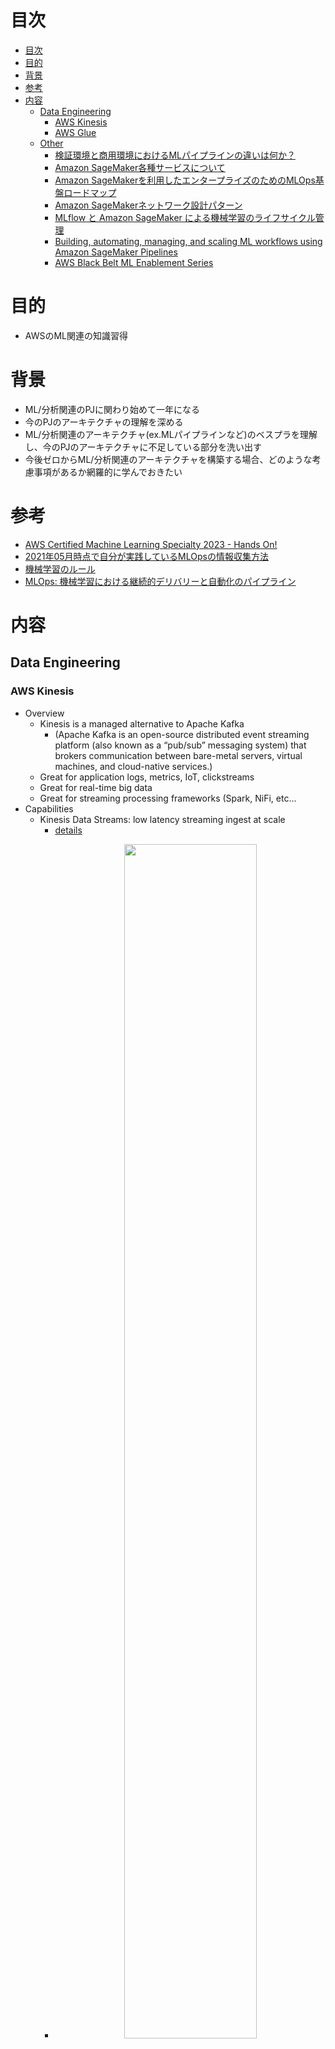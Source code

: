 # 目次
- [目次](#目次)
- [目的](#目的)
- [背景](#背景)
- [参考](#参考)
- [内容](#内容)
  - [Data Engineering](#data-engineering)
    - [AWS Kinesis](#aws-kinesis)
    - [AWS Glue](#aws-glue)
  - [Other](#other)
    - [検証環境と商用環境におけるMLパイプラインの違いは何か？](#検証環境と商用環境におけるmlパイプラインの違いは何か)
    - [Amazon SageMaker各種サービスについて](#amazon-sagemaker各種サービスについて)
    - [Amazon SageMakerを利用したエンタープライズのためのMLOps基盤ロードマップ](#amazon-sagemakerを利用したエンタープライズのためのmlops基盤ロードマップ)
    - [Amazon SageMakerネットワーク設計パターン](#amazon-sagemakerネットワーク設計パターン)
    - [MLflow と Amazon SageMaker による機械学習のライフサイクル管理](#mlflow-と-amazon-sagemaker-による機械学習のライフサイクル管理)
    - [Building, automating, managing, and scaling ML workflows using Amazon SageMaker Pipelines](#building-automating-managing-and-scaling-ml-workflows-using-amazon-sagemaker-pipelines)
    - [AWS Black Belt ML Enablement Series](#aws-black-belt-ml-enablement-series)
# 目的
- AWSのML関連の知識習得
# 背景
- ML/分析関連のPJに関わり始めて一年になる
- 今のPJのアーキテクチャの理解を深める
- ML/分析関連のアーキテクチャ(ex.MLパイプラインなど)のベスプラを理解し、今のPJのアーキテクチャに不足している部分を洗い出す
- 今後ゼロからML/分析関連のアーキテクチャを構築する場合、どのような考慮事項があるか網羅的に学んでおきたい
# 参考
- [AWS Certified Machine Learning Specialty 2023 - Hands On!](https://www.udemy.com/course/aws-machine-learning/)
- [2021年05月時点で自分が実践しているMLOpsの情報収集方法](https://shunyaueta.com/posts/2021-05-29/)
- [機械学習のルール](https://developers.google.com/machine-learning/guides/rules-of-ml)
- [MLOps: 機械学習における継続的デリバリーと自動化のパイプライン](https://cloud.google.com/architecture/mlops-continuous-delivery-and-automation-pipelines-in-machine-learning)
# 内容
## Data Engineering
### AWS Kinesis
- Overview
  - Kinesis is a managed alternative to Apache Kafka
    - (Apache Kafka is an open-source distributed event streaming platform (also known as a “pub/sub” messaging system) that brokers communication between bare-metal servers, virtual machines, and cloud-native services.)
  - Great for application logs, metrics, IoT, clickstreams
  - Great for real-time big data
  - Great for streaming processing frameworks (Spark, NiFi, etc...
- Capabilities
  - Kinesis Data Streams: low latency streaming ingest at scale
    - [details](https://docs.aws.amazon.com/streams/latest/dev/key-concepts.html)
    - <p align='center'><img src='./img/README_2023-02-04-15-49-46.png' width='70%'></p>
  - Kinesis Data Analytics: perform real-time analytics on streams using SQL
    - Use cases
      - Streaming ETL: select columns, make simple transformations, on streaming data
      - Continuous metric generation: live leaderboard for a mobile game
      - Responsive analytics: look for certain criteria and build alerting (filtering)
    - [リアルタイム分析がやりたい！はじめての Kinesis Data Analytics](https://dev.classmethod.jp/articles/first-time-kinesis-data-analytics/)
    - [Kinesis Data Analytics Studioでストリーミングデータを可視化してみた](https://dev.classmethod.jp/articles/visualize_with_kinesis-data-analytics-studio/)
    - <p align='center'><img src='./img/README_2023-02-04-16-21-04.png' width='70%'></p>
  - Kinesis Data Firehose: load streams into S3, Redshift, ElasticSearch & Splunk
    - <p align='center'><img src='./img/README_2023-02-04-15-48-54.png' width='70%'></p>
  - Kinesis Video Streams: meant for streaming video in real-time
    - [AWS IoT 再入門ブログリレー Amazon Kinesis Video Streams編](https://dev.classmethod.jp/articles/re-introduction-iot-2021-amazon-kinesis-video-streams/)
    - <p align='center'><img src='./img/README_2023-02-04-16-49-21.png' width='70%'></p>
- Architecture
  - [Amazon Kinesis Data Analytics Studio の概要 – SQL、Python、または Scala を使用してストリーミングデータをすばやく操作する](https://aws.amazon.com/jp/blogs/news/introducing-amazon-kinesis-data-analytics-studio-quickly-interact-with-streaming-data-using-sql-python-or-scala/)
  - <p align='center'><img src='./img/README_2023-02-04-15-23-57.png' width='70%'></p>
### AWS Glue
- Overview
  - Discover and organize data
  - Transform, prepare, and clean data for analysis
  - Build and monitor data pipelines
- Components
  - console
  - Data Catalog
  - crawler and classifiers
  - ETL operations
  - jobs system (workflow)
- Architecture
  - <p align='center'><img src='./img/README_2023-04-01-17-51-54.png' width='70%'></p>
  - [AWS Black Belt Online Seminar](https://pages.awscloud.com/rs/112-TZM-766/images/AWS-Black-Belt_2023_AWS-Glue_0331_v1.pdf)
- ref
  - [AWS再入門ブログリレー2022 AWS Glue編](https://dev.classmethod.jp/articles/re-introduction-2022-aws-glue/)
## Other
### 検証環境と商用環境におけるMLパイプラインの違いは何か？
- ChatGPTの回答
  - 検証環境と商用環境におけるMLパイプラインの違いは、主に以下のような点があります。
      - 数量の差: 検証環境では、少量のデータを使用してモデルを開発し、評価するために使用されます。 一方、商用環境では、大量のデータを処理し、大規模なインフラストラクチャを使用して運用されます。
      - 要件の差: 検証環境では、モデルの性能を測定するために、準確性や精度などのメトリクスが重視されます。一方、商用環境では、実際のビジネスニーズに合わせて、スケーラビリティや可用性などの要件が重視されます。
      - セキュリティーの差: 検証環境では、データのセキュリティーは重視されませんが、商用環境では、顧客データなどの個人情報の保護が求められるため、より高いセキュリティーが求められます。
      - 公開の差: 検証環境では、結果や処理結果は限られたチームや関係者にのみ公開されます。 一方、商用環境では、顧客や消費者に対して公開されるため、準確性や品質が高くなければならないです。
  - また、検証環境では、実験的なアプローチを取り、多くのパラメータを試すことができますが、商用環境では、実用性を考慮し、最適なパラメータを選択することが求められます。
  - 検証環境と商用環境では、それぞれ異なるニーズに対応しなければならないため、それぞれ独自のMLパイプラインを構築する必要があります。
- GCPの図的に表してたやつ
  - [MLOps: 機械学習における継続的デリバリーと自動化のパイプライン](https://cloud.google.com/architecture/mlops-continuous-delivery-and-automation-pipelines-in-machine-learning)
  - <p align='center'><img src='./img/README_2023-01-22-15-59-50.png' width='70%'></p>
### Amazon SageMaker各種サービスについて
- [Amazon SageMakerサービスまとめ](https://qiita.com/knowledgecommunication/items/1350af15e8adda0971ae)
- [AWS再入門ブログリレー2022 Amazon SageMaker 編](https://dev.classmethod.jp/articles/re-introduction-2022-sagemaker/)
- [[Amazon SageMaker Data Wrangler] 機械学習用データを簡単で最速に準備できる機能を使ってみた](https://dev.classmethod.jp/articles/amazon-sagemaker-data-wrangler-with-demo-titanic/)
- [Amazon SageMaker Data Wrangler が Amazon EMR Presto をビッグデータクエリエンジンとしてサポート](https://aws.amazon.com/jp/about-aws/whats-new/2022/12/sagemaker-data-wrangler-supports-amazon-emr-presto-data-source-query-engine/)
- [AWS が実現する MLOps のためのツール群のご紹介](https://pages.awscloud.com/rs/112-TZM-766/images/3.AWS_MLOps_Tool.pdf)
  - Sagemeker vs MWAA(Managed Wrokflow for Apache Airflow) vs Step Functionsについて記載されている
### [Amazon SageMakerを利用したエンタープライズのためのMLOps基盤ロードマップ](https://aws.amazon.com/jp/blogs/news/mlops-foundation-roadmap-for-enterprises-with-amazon-sagemaker-jp/)
- 前提
  - 柔軟性
    - データサイエンティストはどんなフレームワーク (TensorFlow や PyTorch など) にも対応できる
  - 再現性
    - データサイエンティストは過去の実験（コード、データ、結果）を再現または観測できる
  - 再利用性
    - データサイエンティストとMLエンジニアはソースコードと ML パイプラインを再利用することで、不整合やコスト増を回避できる
  - スケーラビリティ
    - データサイエンティストとMLエンジニアは、リソースとサービスをオンデマンドで拡張できる
  - 監査性
    - データサイエンティスト、IT、法務部門は、ログ、バージョン、アーティファクトとデータの依存関係を監査できる
  - 一貫性
    - MLOps は複数の環境で構成されているため、基盤は環境間のばらつきを排除する必要がある

- MLOps 成熟度モデル
  - Overview
    - 初期 (Initial)フェーズ
      - データサイエンティストは SageMakerサービスを使用して AWS上でモデルを実験、構築、学習、デプロイ
      - 推奨される開発環境はAmazon SageMaker Studio
      - この環境では、データサイエンティストが Studio ノートブックに基づいて、実験や共同作業を行える
    - 反復可能 (Repeatable)フェーズ
      - 次のステップはデータを前処理し、モデルを構築・学習するための自動ワークフロー (MLパイプライン) を作成する
      - データサイエンティストは、MLエンジニアとそれぞれ別の環境で協力して、Amazon SageMaker Pipelinesを使用してオーケストレーションされた、堅牢で本番稼働可能なアルゴリズムとソースコードを作成
      - 生成されたモデルは Amazon SageMaker Model Registryに保存され、ベンチマークされる
    - 信頼可能 (Reliable) フェーズ
      - モデルはMLパイプラインで生成されていますが、production環境に移行する前にテストする必要がある
      - そのため、このフェーズでは、分離されたstaging環境（またはpre-production環境）において、モデルやこれをトリガーがするインフラストラクチャの両方に対して自動テストを導入する
      - staging環境とは、production環境をシミュレートするための環境
      - テストが正常に実行されると、モデルは分離されたproduction環境にデプロイされる
      - 複数の環境をまたいでモデルをデプロイするためには、手動による評価と承認が必要
    - スケーラブルフェーズ
      - 最初の MLソリューションを本番稼働させた後は、複数のデータサイエンスチームが数十または数百の MLユースケースを共同で運用できるようにするために MLOps基盤を拡張する必要がある
      - このフェーズでは、ソリューションのテンプレート化を導入する
      - これにより、新たに製品化するソリューションの開発時間を数週間から数日に短縮し、このソリューションが価値を発揮するまでの期間を短縮する
      - さらに、セキュアなMLOps環境のインスタンス化を自動化して、複数のチームがそれぞれ所有するデータを自身で操作できるようにすることで、IT部門への依存とオーバーヘッドを減らす
  - Details
    - 初期 (Initial)フェーズ
      - <p align='center'><img src='./img/README_2023-04-02-19-56-12.png' width='30%'></p>
    - 反復可能 (Repeatable)フェーズ
      - <p align='center'><img src='./img/README_2023-04-02-20-13-59.png' width='100%'></p>
    - 信頼可能 (Reliable) フェーズ
      - <p align='center'><img src='./img/README_2023-04-16-18-10-37.png' width='100%'></p>
      - <p align='center'><img src='./img/README_2023-04-16-18-13-27.png' width='100%'></p>
    - スケーラブルフェーズ
      - <p align='center'><img src='./img/README_2023-04-16-18-22-02.png' width='100%'></p>
      - <p align='center'><img src='./img/README_2023-04-16-18-30-30.png' width='100%'></p>
  - Remarks
    - 反復可能 (Repeatable)フェーズ
      - ノートブックからMLパイプラインへ
        - 学習
          - <p align='center'><img src='./img/README_2023-04-02-20-47-17.png' width='70%'></p>
        - バッチ推論
          - <p align='center'><img src='./img/README_2023-04-02-20-51-52.png' width='50%'></p>
      - リポジトリのブランチとCI/CDの標準化
        - <p align='center'><img src='./img/README_2023-04-16-18-07-35.png' width='70%'></p>
      - データ構造の標準化
        - <p align='center'><img src='./img/README_2023-04-16-18-08-47.png' width='70%'></p>
    - 信頼可能 (Reliable) フェーズ
      - モデルをデプロイするCI/CD
        - <p align='center'><img src='./img/README_2023-04-16-18-14-25.png' width='70%'></p>
      - データレイクとMLOpsの統合
        - <p align='center'><img src='./img/README_2023-04-16-18-17-13.png' width='100%'></p>
    - ペルソナと担当する運用、それに必要な技術のまとめ
      - <p align='center'><img src='./img/README_2023-04-16-18-31-59.png' width='100%'></p>
### Amazon SageMakerネットワーク設計パターン
- [【Amazon SageMaker】ネットワーク設計パターンをまとめてみた](https://dev.classmethod.jp/articles/sagemaker-network-vpc-architecture-2022-04/)
- [閉域網で Amazon SageMaker を利用する際のポイントと手順](https://aws.amazon.com/jp/blogs/news/internet-free-sagemaker/)
### [MLflow と Amazon SageMaker による機械学習のライフサイクル管理](https://aws.amazon.com/jp/blogs/news/machine-learning-managing-your-machine-learning-lifecycle-with-mlflow-and-amazon-sagemaker/)
- アーキテクチャの概要
  - MLflow TrackingサーバーをDocker化し、Fargate上でホストする
  - MLflow TrackingサーバーのアーティファクトストアとしてS3バケットを、バックエンドストアとして Amazon RDS for MySQL インスタンスを使用
  - <p align='center'><img src='./img/README_2023-05-04-16-21-18.png' width='70%'></p>
### [Building, automating, managing, and scaling ML workflows using Amazon SageMaker Pipelines](https://aws.amazon.com/jp/blogs/machine-learning/building-automating-managing-and-scaling-ml-workflows-using-amazon-sagemaker-pipelines/)
- <p align='center'><img src='./img/README_2023-05-04-16-26-30.png' width='70%'></p>
- <p align='center'><img src='./img/README_2023-05-04-16-26-49.png' width='70%'></p>
### [AWS Black Belt ML Enablement Series](https://aws.amazon.com/jp/blogs/news/tag/ml-enablement-series/)
- 印象に残った箇所のみキャプチャ
- [【ML-Ligiht-01】機械学習モデル開発プロジェクトの進め方](https://pages.awscloud.com/rs/112-TZM-766/images/202205_AWS_Black_Belt_AWS_AIML_Light_01_Introduction.pdf)
  - <p align='center'><img src='./img/README_2023-04-30-16-24-10.png' width='70%'></p>
  - <p align='center'><img src='./img/README_2023-04-30-16-23-01.png' width='70%'></p>
  - <p align='center'><img src='./img/README_2023-04-30-16-05-38.png' width='70%'></p>
  - <p align='center'><img src='./img/README_2023-04-30-16-03-03.png' width='70%'></p>
  - <p align='center'><img src='./img/README_2023-04-30-16-03-39.png' width='70%'></p>
  - <p align='center'><img src='./img/README_2023-04-30-16-09-38.png' width='70%'></p>
  - <p align='center'><img src='./img/README_2023-04-30-16-12-15.png' width='70%'></p>
- [【ML-Ligiht-02】機械学習モデルの開発環境を構築する](https://pages.awscloud.com/rs/112-TZM-766/images/202206_AWS_Black_Belt_AWS_AIML_Light_02_EnvironmentSetup.pdf)
  - <p align='center'><img src='./img/README_2023-04-30-16-45-57.png' width='70%'></p>
  - <p align='center'><img src='./img/README_2023-04-30-16-45-31.png' width='70%'></p>
  - [開発環境構築手順書の例](https://docs.wantedly.dev/fields/dev-tools/codespaces)
  - <p align='center'><img src='./img/README_2023-04-30-17-03-48.png' width='70%'></p>
  - <p align='center'><img src='./img/README_2023-04-30-17-07-50.png' width='70%'></p>
  - <p align='center'><img src='./img/README_2023-04-30-17-09-26.png' width='70%'></p>
  - <p align='center'><img src='./img/README_2023-04-30-17-09-55.png' width='70%'></p>
  - <p align='center'><img src='./img/README_2023-04-30-17-10-15.png' width='70%'></p>
- [【ML-Dark-01】Amazon SageMaker Training 機械学習のモデル開発の試行錯誤を簡単にする](https://pages.awscloud.com/rs/112-TZM-766/images/202205_AWS_Black_Belt_AIML_Dark_01_AmazonSageMakerTraining.pdf)
  - <p align='center'><img src='./img/README_2023-04-30-17-30-25.png' width='70%'></p>
  - <p align='center'><img src='./img/README_2023-04-30-17-33-22.png' width='70%'></p>
  - <p align='center'><img src='./img/README_2023-04-30-17-33-43.png' width='70%'></p>
  - <p align='center'><img src='./img/README_2023-04-30-17-36-09.png' width='70%'></p>
- [【ML-Dark-02】Amazon SageMakerによる実験管理](https://pages.awscloud.com/rs/112-TZM-766/images/202207_AWS_Black_Belt_AWS_AIML_Dark_02_Experiments_Management.pdf)
  - <p align='center'><img src='./img/README_2023-05-03-15-38-33.png' width='70%'></p>
  - <p align='center'><img src='./img/README_2023-04-30-15-44-43.png' width='70%'></p>
  - <p align='center'><img src='./img/README_2023-04-30-17-46-49.png' width='70%'></p>
  - <p align='center'><img src='./img/README_2023-04-30-17-51-06.png' width='70%'></p>
  - <p align='center'><img src='./img/README_2023-04-30-17-51-25.png' width='70%'></p>
  - <p align='center'><img src='./img/README_2023-04-30-17-51-42.png' width='70%'></p>
  - <p align='center'><img src='./img/README_2023-04-30-17-52-02.png' width='70%'></p>
  - <p align='center'><img src='./img/README_2023-04-30-17-52-33.png' width='70%'></p>
  - <p align='center'><img src='./img/README_2023-04-30-17-56-31.png' width='70%'></p>
  - <p align='center'><img src='./img/README_2023-04-30-17-56-47.png' width='70%'></p>
  - <p align='center'><img src='./img/README_2023-04-30-17-57-06.png' width='70%'></p>
  - <p align='center'><img src='./img/README_2023-04-30-17-57-29.png' width='70%'></p>
- [【ML-Dark-03】Amazon SageMaker 推論 Part1 推論の頻出課題とSageMakerによる解決方法](https://pages.awscloud.com/rs/112-TZM-766/images/202208_AWS_Black_Belt_AWS_ML_Enablement_Dark_03.pdf)
  - <p align='center'><img src='./img/README_2023-05-03-15-40-34.png' width='70%'></p>
  - <p align='center'><img src='./img/README_2023-05-03-14-51-25.png' width='70%'></p>
  - <p align='center'><img src='./img/README_2023-05-03-14-53-01.png' width='70%'></p>
  - <p align='center'><img src='./img/README_2023-05-03-14-53-54.png' width='70%'></p>
  - <p align='center'><img src='./img/README_2023-05-03-14-54-17.png' width='70%'></p>
  - <p align='center'><img src='./img/README_2023-05-03-14-56-37.png' width='70%'></p>
  - <p align='center'><img src='./img/README_2023-05-03-15-01-25.png' width='70%'></p>
  - <p align='center'><img src='./img/README_2023-05-03-15-01-41.png' width='70%'></p>
  - <p align='center'><img src='./img/README_2023-05-03-15-02-02.png' width='70%'></p>
  - <p align='center'><img src='./img/README_2023-05-03-15-03-49.png' width='70%'></p>
- [【ML-Dark-04】Amazon SageMaker 推論 Part2 すぐにプロダクション利用できる！モデルをデプロイして推論する方法](https://pages.awscloud.com/rs/112-TZM-766/images/AWS-Black-Belt_2022_Amazon-SageMaker-Inference-Part-2_0831_v1.pdf)
  - <p align='center'><img src='./img/README_2023-05-03-15-41-03.png' width='70%'></p>
  - <p align='center'><img src='./img/README_2023-05-03-15-24-34.png' width='70%'></p>
  - <p align='center'><img src='./img/README_2023-05-03-15-25-20.png' width='70%'></p>
  - <p align='center'><img src='./img/README_2023-05-03-15-27-48.png' width='70%'></p>
- [【ML-Dark-05】Amazon SageMaker 推論 Part3 もう悩まない︕機械学習モデルのデプロイパターンと戦略](https://pages.awscloud.com/rs/112-TZM-766/images/AWS-Black-Belt_2022_Amazon-SageMaker-Inference-Part-3_1014_v1.pdf)
  - <p align='center'><img src='./img/README_2023-05-03-15-36-44.png' width='70%'></p>
  - <p align='center'><img src='./img/README_2023-05-03-15-42-31.png' width='70%'></p>
  - <p align='center'><img src='./img/README_2023-05-03-15-43-50.png' width='70%'></p>
  - <p align='center'><img src='./img/README_2023-05-04-15-48-46.png' width='70%'></p>
  - <p align='center'><img src='./img/README_2023-05-04-15-49-04.png' width='70%'></p>
  - <p align='center'><img src='./img/README_2023-05-04-15-49-22.png' width='70%'></p>
  - <p align='center'><img src='./img/README_2023-05-04-15-58-47.png' width='70%'></p>
  - <p align='center'><img src='./img/README_2023-05-04-15-59-04.png' width='70%'></p>
  - <p align='center'><img src='./img/README_2023-05-04-15-59-37.png' width='70%'></p>
  - <p align='center'><img src='./img/README_2023-05-04-16-00-02.png' width='70%'></p>
  - <p align='center'><img src='./img/README_2023-05-04-16-00-28.png' width='70%'></p>
  - <p align='center'><img src='./img/README_2023-05-04-16-00-54.png' width='70%'></p>
  - <p align='center'><img src='./img/README_2023-05-04-16-05-02.png' width='70%'></p>
  - <p align='center'><img src='./img/README_2023-05-04-16-05-28.png' width='70%'></p>
  - <p align='center'><img src='./img/README_2023-05-04-16-06-09.png' width='70%'></p>
  - <p align='center'><img src='./img/README_2023-05-04-16-06-36.png' width='70%'></p>
  - <p align='center'><img src='./img/README_2023-05-04-16-07-07.png' width='70%'></p>
  - <p align='center'><img src='./img/README_2023-05-04-16-07-32.png' width='70%'></p>
  - <p align='center'><img src='./img/README_2023-05-04-16-55-55.png' width='70%'></p>
  - <p align='center'><img src='./img/README_2023-05-04-16-56-47.png' width='70%'></p>
  - <p align='center'><img src='./img/README_2023-05-04-16-57-08.png' width='70%'></p>
  - <p align='center'><img src='./img/README_2023-05-04-16-57-29.png' width='70%'></p>
  - <p align='center'><img src='./img/README_2023-05-04-16-57-51.png' width='70%'></p>
  - <p align='center'><img src='./img/README_2023-05-04-16-58-17.png' width='70%'></p>
- [【ML-Dark-07】Amazon SageMaker モニタリング Part1 Amazon SageMaker Model Monitorを理解しよう](https://pages.awscloud.com/rs/112-TZM-766/images/AWS-Black-Belt_2022_Amazon-SageMaker-Monitoring-Part-1_1031_v1.pdf)
  - <p align='center'><img src='./img/README_2023-05-04-17-24-12.png' width='70%'></p>
  - <p align='center'><img src='./img/README_2023-05-04-17-25-07.png' width='70%'></p>
  - <p align='center'><img src='./img/README_2023-05-04-17-26-12.png' width='70%'></p>
  - <p align='center'><img src='./img/README_2023-05-04-17-26-30.png' width='70%'></p>
  - <p align='center'><img src='./img/README_2023-05-04-17-39-43.png' width='70%'></p>
  - <p align='center'><img src='./img/README_2023-05-04-17-39-17.png' width='70%'></p>
  - <p align='center'><img src='./img/README_2023-05-04-17-40-25.png' width='70%'></p>
  - <p align='center'><img src='./img/README_2023-05-04-17-40-48.png' width='70%'></p>
  - ベースラインジョブ
    - ベースラインデータを作成するためのジョブ
    - ベースライン
      - 推論時の入出力結果と比較するための基準となる情報
      - 主にモデルトレーニング時点の学習データを基にして作成する
  - モニタリングジョブ
    - ベースラインデータと推論リクエスト、レスポンスデータを比較するジョブ
  - Ground Truth(正解データ)マージジョブ
    - モデル品質とモデルバイアスをモニタリングする場合に必要なマージデータを作成するジョブ
  - <p align='center'><img src='./img/README_2023-05-05-16-27-23.png' width='70%'></p>
  - <p align='center'><img src='./img/README_2023-05-05-16-38-44.png' width='70%'></p>
  - <p align='center'><img src='./img/README_2023-05-05-16-38-59.png' width='70%'></p>
  - <p align='center'><img src='./img/README_2023-05-05-16-39-30.png' width='70%'></p>
  - <p align='center'><img src='./img/README_2023-05-05-16-39-49.png' width='70%'></p>
  - <p align='center'><img src='./img/README_2023-05-05-16-40-17.png' width='70%'></p>
  - <p align='center'><img src='./img/README_2023-05-05-16-41-20.png' width='70%'></p>
  - <p align='center'><img src='./img/README_2023-05-05-16-41-35.png' width='70%'></p>
  - <p align='center'><img src='./img/README_2023-05-05-16-44-53.png' width='70%'></p>
  - <p align='center'><img src='./img/README_2023-05-05-16-51-38.png' width='70%'></p>
  - <p align='center'><img src='./img/README_2023-05-05-16-51-53.png' width='70%'></p>
  - <p align='center'><img src='./img/README_2023-05-05-16-53-44.png' width='70%'></p>
  - <p align='center'><img src='./img/README_2023-05-05-16-54-02.png' width='70%'></p>
  - <p align='center'><img src='./img/README_2023-05-05-16-54-24.png' width='70%'></p>
- [【ML-Dark-08】Amazon SageMaker モニタリング Part2 データと推論結果の変化に気づく](https://pages.awscloud.com/rs/112-TZM-766/images/AWS-Black-Belt_2022_Amazon-SageMaker-Monitoring-Part-2_1231_v1.pdf)
  - <p align='center'><img src='./img/README_2023-05-05-17-01-53.png' width='70%'></p>
  - <p align='center'><img src='./img/README_2023-05-05-17-15-47.png' width='70%'></p>
  - <p align='center'><img src='./img/README_2023-05-05-17-16-13.png' width='70%'></p>
  - <p align='center'><img src='./img/README_2023-05-05-17-16-28.png' width='70%'></p>
  - <p align='center'><img src='./img/README_2023-05-05-17-17-04.png' width='70%'></p>
  - <p align='center'><img src='./img/README_2023-05-05-17-18-58.png' width='70%'></p>
  - <p align='center'><img src='./img/README_2023-05-05-17-21-51.png' width='70%'></p>
  - <p align='center'><img src='./img/README_2023-05-05-17-24-28.png' width='70%'></p>
  - <p align='center'><img src='./img/README_2023-05-05-17-25-22.png' width='70%'></p>
  - <p align='center'><img src='./img/README_2023-05-05-17-28-14.png' width='70%'></p>
- [【ML-Dark-08】Amazon SageMaker モニタリング Part3 バイアス、Feature Attributionをモニタしよう](https://pages.awscloud.com/rs/112-TZM-766/images/AWS-Black-Belt_2023_Amazon-SageMaker-Monitoring-Part-3_0228_v1.pdf)
  - <p align='center'><img src='./img/README_2023-05-05-17-01-53.png' width='70%'></p>
  - <p align='center'><img src='./img/README_2023-05-05-17-30-24.png' width='70%'></p>
  - <p align='center'><img src='./img/README_2023-05-05-17-31-15.png' width='70%'></p>
  - <p align='center'><img src='./img/README_2023-05-05-17-36-42.png' width='70%'></p>
  - <p align='center'><img src='./img/README_2023-05-05-17-36-58.png' width='70%'></p>
  - <p align='center'><img src='./img/README_2023-05-05-17-37-14.png' width='70%'></p>
  - <p align='center'><img src='./img/README_2023-05-06-18-03-06.png' width='70%'></p>
  - <p align='center'><img src='./img/README_2023-05-06-18-10-00.png' width='70%'></p>
  - <p align='center'><img src='./img/README_2023-05-06-18-24-36.png' width='70%'></p>
  - <p align='center'><img src='./img/README_2023-05-06-18-24-54.png' width='70%'></p>
  - <p align='center'><img src='./img/README_2023-05-06-18-25-19.png' width='70%'></p>
  - <p align='center'><img src='./img/README_2023-05-06-18-25-34.png' width='70%'></p>
  - <p align='center'><img src='./img/README_2023-05-06-18-27-26.png' width='70%'></p>
  - <p align='center'><img src='./img/README_2023-05-06-18-28-06.png' width='70%'></p>
  - <p align='center'><img src='./img/README_2023-05-06-18-28-27.png' width='70%'></p>
  - <p align='center'><img src='./img/README_2023-05-06-18-30-02.png' width='70%'></p>
  - <p align='center'><img src='./img/README_2023-05-06-18-30-35.png' width='70%'></p>
  - <p align='center'><img src='./img/README_2023-05-06-18-30-56.png' width='70%'></p>
  - <p align='center'><img src='./img/README_2023-05-06-18-31-15.png' width='70%'></p>
  - <p align='center'><img src='./img/README_2023-05-06-18-31-32.png' width='70%'></p>
  - <p align='center'><img src='./img/README_2023-05-06-18-31-58.png' width='70%'></p>